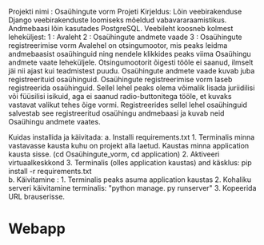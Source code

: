 Projekti nimi : Osaühingute vorm
Projeti Kirjeldus: Lõin veebirakenduse Django veebirakenduste loomiseks mõeldud vabavararaamistikus. Andmebaasi lõin kasutades PostgreSQL. Veebileht koosneb kolmest leheküljest:
	1 :  Avaleht
	2 :  Osaühingute andmete vaade
	3 :  Osaühingute registreerimise vorm
Avalehel on otsingumootor, mis peaks leidma andmebaasist osaühinguid ning nendele klikkides peaks viima Osaühingu andmete vaate leheküljele. Otsingumootorit õigesti tööle ei saanud, ilmselt jäi nii ajast kui teadmistest puudu.
Osaühingute andmete vaade kuvab juba registreerituid osaühinguid.
Osaühingute registreerimise vorm laseb registreerida osaühinguid. Sellel lehel peaks olema võimalik lisada juriidilisi või füüsilisi isikuid, aga ei saanud radio-buttonitega tööle, et kuvaks vastavat valikut tehes õige vormi.
Registreerides sellel lehel osaühinguid salvestab see registreeritud osaühingu andmebaasi ja kuvab neid Osaühingu andmete vaates.


Kuidas installida ja käivitada:
	a. Installi requirements.txt
		1. Terminalis minna vastavasse kausta kuhu on projekt alla laetud. Kaustas minna application kausta sisse.
    (cd Osaühingute_vorm, cd application)
		2. Aktiveeri virtuaalkeskkond
		3. Terminalis (olles application kaustas) and käsklus: pip install -r requirements.txt  
	b. Käivitamine :
		1. Terminalis peaks asuma application kaustas
		2. Kohaliku serveri käivitamine terminalis: "python manage. py runserver"
		3. Kopeerida URL brauserisse.
# Webapp
